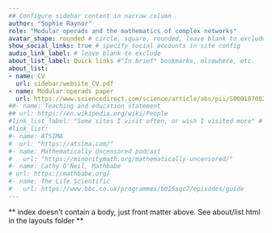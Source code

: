 ```yaml
---
## Configure sidebar content in narrow column
author: "Sophie Raynor"
role: "Modular operads and the mathematics of complex networks"
avatar_shape: rounded # circle, square, rounded, leave blank to exclude
show_social_links: true # specify social accounts in site config
audio_link_label: # leave blank to exclude
about_list_label: Quick links #"In brief" bookmarks, elsewhere, etc.
about_list:
- name: CV
  url: sidebar/website_CV.pdf
- name: Modular operads paper
  url: https://www.sciencedirect.com/science/article/abs/pii/S0001870821004503/
##- name: Teaching and education statement
## url: https://en.wikipedia.org/wiki/People 
#link_list_label: "Some sites I visit often, or wish I visited more" # bookmarks, elsewhere, etc.
#link_list:
#- name: ATSIMA
#  url: "https://atsima.com/"
#- name: Mathematically Uncensored podcast
#   url: "https://minoritymath.org/mathematically-uncensored/"
#- name: Cathy O'Neil, Mathbabe
# url: https://mathbabe.org/
#- name: The Life Scientific
#   url: https://www.bbc.co.uk/programmes/b015sqc7/episodes/guide
---
```


** index doesn't contain a body, just front matter above.
See about/list.html in the layouts folder **